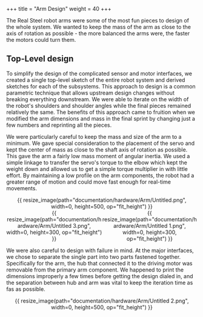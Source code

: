 +++
title = "Arm Design"
weight = 40
+++

The Real Steel robot arms were some of the most fun pieces to design of the whole system. We wanted to keep the mass of the arm as close to the axis of rotation as possible - the more balanced the arms were, the faster the motors could turn them. 

## Top-Level design

To simplify the design of the complicated sensor and motor interfaces, we created a single top-level sketch of the entire robot system and derived sketches for each of the subsystems. This approach to design is a common parametric technique that allows upstream design changes without breaking everything downstream. We were able to iterate on the width of the robot's shoulders and shoulder angles while the final pieces remained relatively the same. The benefits of this approach came to fruition when we modified the arm dimensions and mass in the final sprint by changing just a few numbers and reprinting all the pieces. 



We were particularly careful to keep the mass and size of the arm to a minimum. We gave special consideration to the placement of the servo and kept the center of mass as close to the shaft axis of rotation as possible. This gave the arm a fairly low mass moment of angular inertia. We used a simple linkage to transfer the servo's torque to the elbow which kept the weight down and allowed us to get a simple torque multiplier in with little effort. By maintaining a low profile on the arm components, the robot had a greater range of motion and could move fast enough for real-time movements. 

<center> {{ resize_image(path="documentation/hardware/Arm/Untitled.png", width=0, height=500, op="fit_height") }} </center>

<div class="row">
  <div class="column">
    <center> {{ resize_image(path="documentation/hardware/Arm/Untitled 3.png", width=0, height=300, op="fit_height") }} </center>
  </div>
  <div class="column">
    <center> {{ resize_image(path="documentation/hardware/Arm/Untitled 1.png", width=0, height=300, op="fit_height") }} </center>
  </div>
</div>

We were also careful to design with failure in mind. At the major interfaces, we chose to separate the single part into two parts fastened together. Specifically for the arm, the hub that connected it to the driving motor was removable from the primary arm component. We happened to print the dimensions improperly a few times before getting the design dialed in, and the separation between hub and arm was vital to keep the iteration time as fas as possible.

<center> {{ resize_image(path="documentation/hardware/Arm/Untitled 2.png", width=0, height=500, op="fit_height") }} </center>



<style>
    .row {
    display: flex;
    }

    .column {
    flex: 50%;
    }
</style>